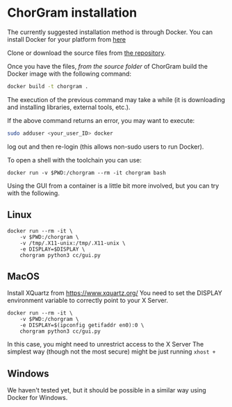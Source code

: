 # ChorGram installation

The currently suggested installation method is through Docker. 
You can install Docker for your platform from [here](https://docs.docker.com/install/)

Clone or download the source files from [the repository](https://bitbucket.org/emlio_tuosto/chorgram/).

Once you have the files, *from the source folder* of ChorGram
build the Docker image with the following command:

```bash
docker build -t chorgram .
```

The execution of the previous command may take a while (it is
downloading and installing libraries, external tools, etc.).

If the above command returns an error, you may want to execute:

```bash
sudo adduser <your_user_ID> docker
```

log out and then re-login (this allows non-sudo users to run Docker).

To open a shell with the toolchain you can use:

```
docker run -v $PWD:/chorgram --rm -it chorgram bash
```

Using the GUI from a container is a little bit more involved, but
you can try with the following.

Linux
-----

```
docker run --rm -it \
    -v $PWD:/chorgram \
    -v /tmp/.X11-unix:/tmp/.X11-unix \
    -e DISPLAY=$DISPLAY \
    chorgram python3 cc/gui.py
```

MacOS
-----
Install XQuartz from https://www.xquartz.org/
You need to set the DISPLAY environment variable 
to correctly point to your X Server.

```
docker run --rm -it \
    -v $PWD:/chorgram \
    -e DISPLAY=$(ipconfig getifaddr en0):0 \
    chorgram python3 cc/gui.py
```

In this case, you might need to unrestrict access to the X Server
The simplest way (though not the most secure) might be just running
`xhost +`

Windows
-------
We haven't tested yet, but it should be possible in a similar way 
using Docker for Windows.